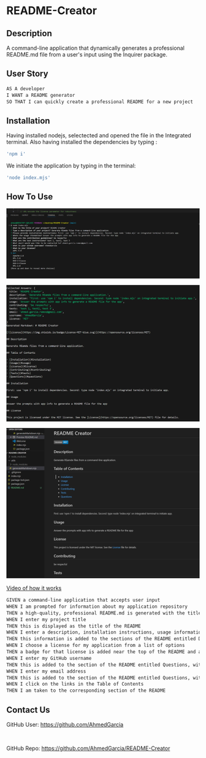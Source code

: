 # README-Creator

## Description

A command-line application that dynamically generates a professional README.md file from a user's input using the Inquirer package.

## User Story

```md
AS A developer
I WANT a README generator
SO THAT I can quickly create a professional README for a new project
```

## Installation

Having installed nodejs, selectected and opened the file in the Integrated terminal. Also having installed the dependencies by typing :

```bash
'npm i'
```

 We initiate the application by typing in the terminal:

```bash
'node index.mjs'
```

## How To Use

![a screenshot of the answered inquiere prompts in integrated terminal](./utils/assets/images/Screenshot%202024-06-17%20234954.png)

![a screenshot of the README file that was generated after finnishing the inquirer prompts](./utils/assets/images/Screenshot%202024-06-17%20235032.png)

![a screenshot of generated README opened in preview](./utils/assets/images/Screenshot%202024-06-17%20235108.png)

[Video of how it works](https://drive.google.com/file/d/160ejEY5NcqRcyiTKgqReali4iEAcSoPS/view?usp=sharing)

```md
GIVEN a command-line application that accepts user input
WHEN I am prompted for information about my application repository
THEN a high-quality, professional README.md is generated with the title of my project and sections entitled Description, Table of Contents, Installation, Usage, License, Contributing, Tests, and Questions
WHEN I enter my project title
THEN this is displayed as the title of the README
WHEN I enter a description, installation instructions, usage information, contribution guidelines, and test instructions
THEN this information is added to the sections of the README entitled Description, Installation, Usage, Contributing, and Tests
WHEN I choose a license for my application from a list of options
THEN a badge for that license is added near the top of the README and a notice is added to the section of the README entitled License that explains which license the application is covered under
WHEN I enter my GitHub username
THEN this is added to the section of the README entitled Questions, with a link to my GitHub profile
WHEN I enter my email address
THEN this is added to the section of the README entitled Questions, with instructions on how to reach me with additional questions
WHEN I click on the links in the Table of Contents
THEN I am taken to the corresponding section of the README
```

## Contact Us

GitHub User: https://github.com/AhmedGarcia

<br>

GitHub Repo: https://github.com/AhmedGarcia/README-Creator